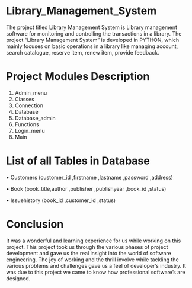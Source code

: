 # Library_Management_System
The project titled Library Management System is Library management software for monitoring and controlling the transactions in a library. The project “Library Management System” is developed in PYTHON, which mainly focuses on basic operations in a library like managing account, search catalogue, reserve item, renew item, provide feedback.

# Project Modules Description 
1.	Admin_menu
2.	Classes
3.	Connection
4.	Database
5.	Database_admin
6.	Functions
7.	Login_menu
8.	Main

# List of all Tables in Database
•	Customers (customer_id ,firstname ,lastname ,password ,address)

•	Book (book_title,author ,publisher ,publishyear ,book_id ,status)

•	Issuehistory (book_id ,customer_id ,status)

# Conclusion
It was a wonderful and learning experience for us while working on this project. This project took us through the various phases of project development and gave us the real insight into the world of software engineering. The joy of working and the thrill involve while tackling the various problems and challenges gave us a feel of developer’s industry. It was due to this project we came to know how professional software’s are designed.

